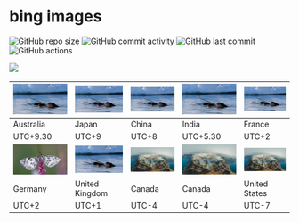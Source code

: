 # bing images
![GitHub repo size](https://img.shields.io/github/repo-size/aburrido/bing)
![GitHub commit activity](https://img.shields.io/github/commit-activity/m/aburrido/bing)
![GitHub last commit](https://img.shields.io/github/last-commit/aburrido/bing)
![GitHub actions](https://github.com/aburrido/bing/workflows/bing%20image/badge.svg)
  
[![](https://data.jsdelivr.com/v1/package/gh/aburrido/bing/badge)](https://cdn.jsdelivr.net/gh/aburrido/bing/)

|![](/en-AU.jpg)|![](/ja-JP.jpg)|![](/zh-CN.jpg)|![](/en-IN.jpg)|![](/fr-FR.jpg)|
|--|--|--|--|--|
|Australia|Japan|China|India|France|
|UTC+9.30|UTC+9|UTC+8|UTC+5.30|UTC+2|
|![](/de-DE.jpg)|![](/en-GB.jpg)|![](/en-CA.jpg)|![](/fr-CA.jpg)|![](/en-US.jpg)|
|Germany|United Kingdom|Canada|Canada|United States|
|UTC+2|UTC+1|UTC-4|UTC-4|UTC-7|

